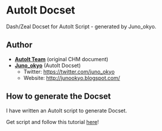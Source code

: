 # AutoIt Docset

Dash/Zeal Docset for AutoIt Script - generated by Juno_okyo.

## Author

- [**AutoIt Team**](https://www.autoitscript.com/) (original CHM document)
- [**Juno_okyo**](https://github.com/J2TeaM) (AutoIt Docset)
	+ Twitter: https://twitter.com/juno_okyo
	+ Website: http://junookyo.blogspot.com/

## How to generate the Docset

I have written an AutoIt script to generate Docset.

Get script and follow this tutorial [here](https://github.com/J2TeaM/AutoIt-Docset-Generator)!